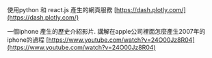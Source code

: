 
使用python 和 react.js 產生的網頁服務
[https://dash.plotly.com/](https://dash.plotly.com/)

一個iphone 產生的歷史介紹影片. 講解在apple公司裡面怎麼產生2007年的iphone的過程
[https://www.youtube.com/watch?v=24O00Jz8R04](https://www.youtube.com/watch?v=24O00Jz8R04)
<!--stackedit_data:
eyJoaXN0b3J5IjpbMTg0MTkxNjI5MCwtMjA3MDA3NzQ5Nl19
-->